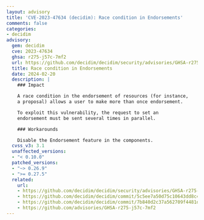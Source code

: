 ```yaml
---
layout: advisory
title: 'CVE-2023-47634 (decidim): Race condition in Endorsements'
comments: false
categories:
- decidim
advisory:
  gem: decidim
  cve: 2023-47634
  ghsa: r275-j57c-7mf2
  url: https://github.com/decidim/decidim/security/advisories/GHSA-r275-j57c-7mf2
  title: Race condition in Endorsements
  date: 2024-02-20
  description: |
    ### Impact

    A race condition in the endorsement of resources (for instance,
    a proposal) allows a user to make more than once endorsement.

    To exploit this vulnerability, the request to set an
    endorsement must be sent several times in parallel.

    ### Workarounds

    Disable the Endorsement feature in the components.
  cvss_v3: 3.1
  unaffected_versions:
  - "< 0.10.0"
  patched_versions:
  - "~> 0.26.9"
  - ">= 0.27.5"
  related:
    url:
    - https://github.com/decidim/decidim/security/advisories/GHSA-r275-j57c-7mf2
    - https://github.com/decidim/decidim/commit/5c5ee7a50d75c10643dd8c495e2517641e4d74db
    - https://github.com/decidim/decidim/commit/7b840d2c37a562709f4481db644d8c43add28536
    - https://github.com/advisories/GHSA-r275-j57c-7mf2
---
```

